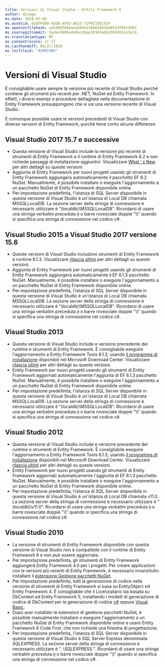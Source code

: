 ```yaml
---
title: Versioni di Visual Studio - Entity Framework 6
author: divega
ms.date: 2018-07-05
ms.assetid: 028FF890-4EDB-4F03-AE53-72F9C33EC92F
ms.openlocfilehash: aa5409506eeea599421608ddb2dd891df0413961
ms.sourcegitcommit: dadee5905ada9ecdbae28363a682950383ce3e10
ms.translationtype: MT
ms.contentlocale: it-IT
ms.lasthandoff: 08/27/2018
ms.locfileid: "42997385"
---
```

# <a name="visual-studio-releases"></a>Versioni di Visual Studio

È consigliabile usare sempre la versione più recente di Visual Studio perché contiene gli strumenti più recenti per .NET, NuGet ed Entity Framework.
In effetti, i diversi esempi e procedure dettagliate nella documentazione di Entity Framework presuppongono che si usi una versione recente di Visual Studio.

È comunque possibile usare le versioni precedenti di Visual Studio con diverse versioni di Entity Framework, purché tiene conto alcune differenze:

## <a name="visual-studio-2017-157-and-newer"></a>Visual Studio 2017 15.7 e successive

- Questa versione di Visual Studio include la versione più recente di strumenti di Entity Framework e il runtime di Entity Framework 6.2 e non richiede passaggi di installazione aggiuntivi.
Visualizzare [What ' s New](~/ef6/what-is-new/index.md) per altri dettagli su queste versioni.
- Aggiunta di Entity Framework per nuovi progetti usando gli strumenti di Entity Framework aggiungerà automaticamente il pacchetto EF 6.2 NuGet.
Manualmente, è possibile installare o eseguire l'aggiornamento a un pacchetto NuGet di Entity Framework disponibile online.
- Per impostazione predefinita, l'istanza di SQL Server disponibile in questa versione di Visual Studio è un'istanza di Local DB chiamata MSSQLLocalDB.
La sezione server della stringa di connessione è necessario utilizzare è "(localdb)\\MSSQLLocalDB".
Ricordarsi di usare una stringa verbatim preceduta `@` o barre rovesciate doppie "\\\\" quando si specifica una stringa di connessione nel codice c#.  


## <a name="visual-studio-2015-to-visual-studio-2017-156"></a>Visual Studio 2015 a Visual Studio 2017 versione 15.6

- Queste versioni di Visual Studio includono strumenti di Entity Framework e runtime 6.1.3.
Visualizzare [rilascia ultimi](~/ef6/what-is-new/past-releases.md#ef-613) per altri dettagli su queste versioni.
- Aggiunta di Entity Framework per nuovi progetti usando gli strumenti di Entity Framework aggiungerà automaticamente il EF 6.1.3 pacchetto NuGet.
Manualmente, è possibile installare o eseguire l'aggiornamento a un pacchetto NuGet di Entity Framework disponibile online.
- Per impostazione predefinita, l'istanza di SQL Server disponibile in questa versione di Visual Studio è un'istanza di Local DB chiamata MSSQLLocalDB.
La sezione server della stringa di connessione è necessario utilizzare è "(localdb)\\MSSQLLocalDB".
Ricordarsi di usare una stringa verbatim preceduta `@` o barre rovesciate doppie "\\\\" quando si specifica una stringa di connessione nel codice c#.  


## <a name="visual-studio-2013"></a>Visual Studio 2013
- Questa versione di Visual Studio include e versione precedente del runtime e strumenti di Entity Framework.
È consigliabile eseguire l'aggiornamento a Entity Framework Tools 6.1.3, usando [il programma di installazione](https://www.microsoft.com/en-us/download/details.aspx?id=40762) disponibili nel Microsoft Download Center.
Visualizzare [rilascia ultimi](~/ef6/what-is-new/past-releases.md#ef-613) per altri dettagli su queste versioni.
- Entity Framework per nuovi progetti usando gli strumenti di Entity Framework aggiornati automaticamente l'aggiunta di EF 6.1.3 pacchetto NuGet.
Manualmente, è possibile installare o eseguire l'aggiornamento a un pacchetto NuGet di Entity Framework disponibile online.
- Per impostazione predefinita, l'istanza di SQL Server disponibile in questa versione di Visual Studio è un'istanza di Local DB chiamata MSSQLLocalDB.
La sezione server della stringa di connessione è necessario utilizzare è "(localdb)\\MSSQLLocalDB".
Ricordarsi di usare una stringa verbatim preceduta `@` o barre rovesciate doppie "\\\\" quando si specifica una stringa di connessione nel codice c#.  

## <a name="visual-studio-2012"></a>Visual Studio 2012

- Questa versione di Visual Studio include e versione precedente del runtime e strumenti di Entity Framework.
È consigliabile eseguire l'aggiornamento a Entity Framework Tools 6.1.3, usando [il programma di installazione](https://www.microsoft.com/en-us/download/details.aspx?id=40762) disponibili nel Microsoft Download Center.
Visualizzare [rilascia ultimi](~/ef6/what-is-new/past-releases.md#ef-613) per altri dettagli su queste versioni.
- Entity Framework per nuovi progetti usando gli strumenti di Entity Framework aggiornati automaticamente l'aggiunta di EF 6.1.3 pacchetto NuGet.
Manualmente, è possibile installare o eseguire l'aggiornamento a un pacchetto NuGet di Entity Framework disponibile online.
- Per impostazione predefinita, l'istanza di SQL Server disponibile in questa versione di Visual Studio è un'istanza di Local DB chiamata v11.0.
La sezione server della stringa di connessione è necessario utilizzare è "(localdb)\\v11.0".
Ricordarsi di usare una stringa verbatim preceduta `@` o barre rovesciate doppie "\\\\" quando si specifica una stringa di connessione nel codice c#.  

## <a name="visual-studio-2010"></a>Visual Studio 2010

- La versione di strumenti di Entity Framework disponibile con questa versione di Visual Studio non è compatibile con il runtime di Entity Framework 6 e non può essere aggiornata.
- Per impostazione predefinita, gli strumenti di Entity Framework aggiungerà Entity Framework 4.0 per i progetti.
Per creare applicazioni con le versioni più recenti di Entity Framework, è necessario innanzitutto installare il [estensione Gestione pacchetti NuGet](https://marketplace.visualstudio.com/items?itemName=NuGetTeam.NuGetPackageManager).
- Per impostazione predefinita, tutti la generazione di codice nella versione di strumenti di Entity Framework si basa su EntityObject ed Entity Framework 4.
È consigliabile che il Licenziatario sia basata su DbContext ed Entity Framework 5, installando i modelli di generazione di codice di DbContext per la generazione di codice [c#](https://marketplace.visualstudio.com/items?itemName=EntityFrameworkTeam.EF5xDbContextGeneratorforC) oppure [Visual Basic](https://marketplace.visualstudio.com/items?itemName=EntityFrameworkTeam.EF5xDbContextGeneratorforVBNET).
- Dopo aver installato le estensioni di gestione pacchetti NuGet, è possibile manualmente installare o eseguire l'aggiornamento a un pacchetto NuGet di Entity Framework disponibile online e usare Entity Framework 6 Code First, che non richiede una finestra di progettazione.
- Per impostazione predefinita, l'istanza di SQL Server disponibile in questa versione di Visual Studio è SQL Server Express denominata SQLEXPRESS.
La sezione server della stringa di connessione è necessario utilizzare è ". \\SQLEXPRESS ".
Ricordarsi di usare una stringa verbatim preceduta `@` o barre rovesciate doppie "\\\\" quando si specifica una stringa di connessione nel codice c#.

